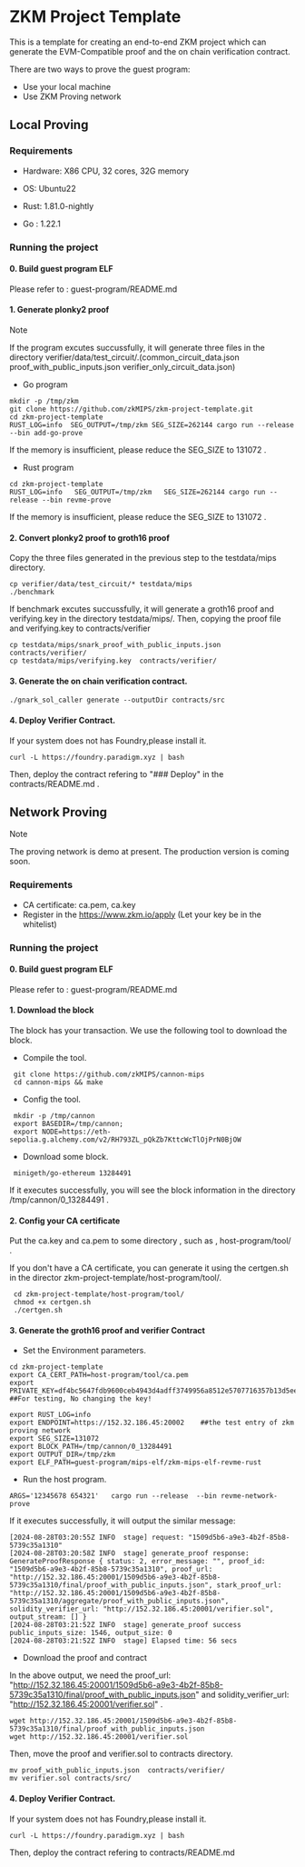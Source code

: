 # ZKM Project Template

This is a template for creating an end-to-end ZKM project which can generate the EVM-Compatible proof and the on chain verification contract.

There are two ways to prove the guest program: 
* Use your local machine
* Use ZKM Proving network 

## Local Proving

### Requirements
* Hardware: X86 CPU, 32 cores, 32G memory

* OS: Ubuntu22

* Rust: 1.81.0-nightly
  
* Go : 1.22.1
  
### Running the project

#### 0. Build guest program ELF

Please refer to : guest-program/README.md

#### 1. Generate plonky2 proof

> [!NOTE]
> If the program excutes succussfully, it will generate three  files in the directory verifier/data/test_circuit/.(common_circuit_data.json  proof_with_public_inputs.json  verifier_only_circuit_data.json)  

* Go program

```
mkdir -p /tmp/zkm
git clone https://github.com/zkMIPS/zkm-project-template.git
cd zkm-project-template
RUST_LOG=info  SEG_OUTPUT=/tmp/zkm SEG_SIZE=262144 cargo run --release --bin add-go-prove 
```

If the memory is insufficient, please reduce the SEG_SIZE to 131072 .

* Rust program 

```
cd zkm-project-template
RUST_LOG=info   SEG_OUTPUT=/tmp/zkm   SEG_SIZE=262144 cargo run --release --bin revme-prove
```
If the memory is insufficient, please reduce the SEG_SIZE to 131072 .


#### 2. Convert plonky2 proof to groth16 proof

Copy the  three files generated in the previous step to the testdata/mips directory. 

```
cp verifier/data/test_circuit/* testdata/mips
./benchmark
```

If benchmark excutes succussfully, it will generate a groth16 proof and  verifying.key in the directory testdata/mips/.
Then, copying the proof file and  verifying.key to contracts/verifier

```
cp testdata/mips/snark_proof_with_public_inputs.json    contracts/verifier/
cp testdata/mips/verifying.key  contracts/verifier/
```

#### 3. Generate the on chain verification contract.

```
./gnark_sol_caller generate --outputDir contracts/src
```

#### 4. Deploy Verifier Contract.

If your system does not has  Foundry,please install it.

```
curl -L https://foundry.paradigm.xyz | bash
```

Then, deploy the contract  refering to "### Deploy" in the contracts/README.md .

## Network Proving

> [!NOTE]
> The proving network is demo at present. The production version is coming soon.

### Requirements
* CA certificate:  ca.pem, ca.key
* Register in the https://www.zkm.io/apply (Let your key be in the whitelist)

### Running the project

#### 0. Build guest program ELF

Please refer to : guest-program/README.md

#### 1. Download the block 

The block has your transaction.
We use the following tool to download the block.

* Compile the tool. 

```
 git clone https://github.com/zkMIPS/cannon-mips
 cd cannon-mips && make 
```

* Config the tool. 
  
```
 mkdir -p /tmp/cannon
 export BASEDIR=/tmp/cannon; 
 export NODE=https://eth-sepolia.g.alchemy.com/v2/RH793ZL_pQkZb7KttcWcTlOjPrN0BjOW 
```

* Download some block. 

```
 minigeth/go-ethereum 13284491
```
If it executes successfully, you will see the block information in the directory /tmp/cannon/0_13284491 .

#### 2. Config your CA certificate

Put the ca.key and  ca.pem to some directory , such as , host-program/tool/ .

If you don't have a CA certificate, you can generate it using the  certgen.sh in the director zkm-project-template/host-program/tool/.
```
 cd zkm-project-template/host-program/tool/
 chmod +x certgen.sh
 ./certgen.sh
```

#### 3. Generate the groth16 proof and  verifier Contract

* Set the Environment  parameters. 
  
```
cd zkm-project-template
export CA_CERT_PATH=host-program/tool/ca.pem   
export  PRIVATE_KEY=df4bc5647fdb9600ceb4943d4adff3749956a8512e5707716357b13d5ee687d9   ##For testing, No changing the key!

export RUST_LOG=info
export ENDPOINT=https://152.32.186.45:20002    ##the test entry of zkm proving network 
export SEG_SIZE=131072
export BLOCK_PATH=/tmp/cannon/0_13284491
export OUTPUT_DIR=/tmp/zkm
export ELF_PATH=guest-program/mips-elf/zkm-mips-elf-revme-rust
```

* Run the host program. 

```
ARGS='12345678 654321'   cargo run --release  --bin revme-network-prove
```

If it executes successfully,  it will output the similar message:
```
[2024-08-28T03:20:55Z INFO  stage] request: "1509d5b6-a9e3-4b2f-85b8-5739c35a1310"
[2024-08-28T03:20:58Z INFO  stage] generate_proof response: GenerateProofResponse { status: 2, error_message: "", proof_id: "1509d5b6-a9e3-4b2f-85b8-5739c35a1310", proof_url: "http://152.32.186.45:20001/1509d5b6-a9e3-4b2f-85b8-5739c35a1310/final/proof_with_public_inputs.json", stark_proof_url: "http://152.32.186.45:20001/1509d5b6-a9e3-4b2f-85b8-5739c35a1310/aggregate/proof_with_public_inputs.json", solidity_verifier_url: "http://152.32.186.45:20001/verifier.sol", output_stream: [] }
[2024-08-28T03:21:52Z INFO  stage] generate_proof success public_inputs_size: 1546, output_size: 0
[2024-08-28T03:21:52Z INFO  stage] Elapsed time: 56 secs
```

* Download the proof and contract

In the above output, we need the proof_url: "http://152.32.186.45:20001/1509d5b6-a9e3-4b2f-85b8-5739c35a1310/final/proof_with_public_inputs.json" and solidity_verifier_url: "http://152.32.186.45:20001/verifier.sol" .

```
wget http://152.32.186.45:20001/1509d5b6-a9e3-4b2f-85b8-5739c35a1310/final/proof_with_public_inputs.json
wget http://152.32.186.45:20001/verifier.sol
```
Then, move the proof and verifier.sol to contracts directory.
```
mv proof_with_public_inputs.json  contracts/verifier/
mv verifier.sol contracts/src/
```

#### 4. Deploy Verifier Contract.

If your system does not has  Foundry,please install it.

```
curl -L https://foundry.paradigm.xyz | bash
```

Then, deploy the contract  refering to contracts/README.md


